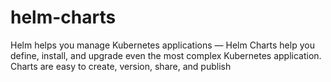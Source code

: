 # helm-charts
Helm helps you manage Kubernetes applications — Helm Charts help you define, install, and upgrade even the most complex Kubernetes application. Charts are easy to create, version, share, and publish
